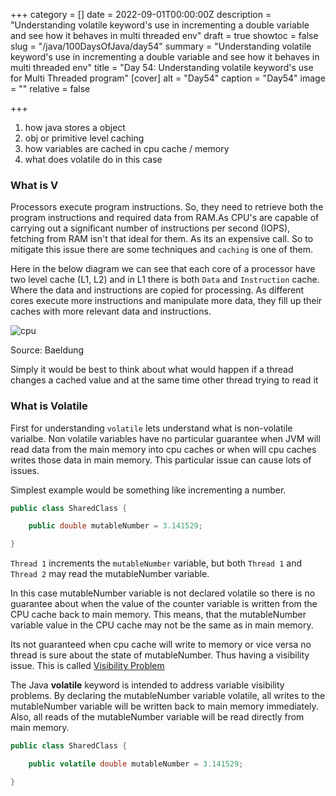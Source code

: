 +++
category = []
date = 2022-09-01T00:00:00Z
description = "Understanding volatile keyword's use in incrementing a double variable and see how it behaves in multi threaded env"
draft = true
showtoc = false
slug = "/java/100DaysOfJava/day54"
summary = "Understanding volatile keyword's use in incrementing a double variable and see how it behaves in multi threaded env"
title = "Day 54: Understanding volatile keyword's use for Multi Threaded program"
[cover]
alt = "Day54"
caption = "Day54"
image = ""
relative = false

+++
1. how java stores a object
2. obj or primitive level caching
3. how variables are cached in cpu cache / memory
4. what does volatile do in this case

### What is V

Processors execute program instructions. So, they need to retrieve both the program instructions and required data from RAM.As CPU's are capable of carrying out a significant number of instructions per second (IOPS), fetching from RAM isn't that ideal for them. As its an expensive call. So to mitigate this issue there are some techniques and `caching` is one of them.

Here in the below diagram we can see that each core of a processor have two level cache (L1, L2) and in L1 there is both `Data` and `Instruction` cache. Where the data and instructions are copied for processing. As different cores execute more instructions and manipulate more data, they fill up their caches with more relevant data and instructions.

![cpu](https://www.baeldung.com/wp-content/uploads/2017/08/cpu.png "Cpu Cache")

Source: Baeldung

Simply it would be best to think about what would happen if a thread changes a cached value and at the same time other thread trying to read it

### What is Volatile

First for understanding `volatile` lets understand what is non-volatile varialbe. Non volatile variables have no particular guarantee when JVM  will read data from the main memory into cpu caches or when will cpu caches writes those data in main memory. This particular issue can cause lots of issues.

Simplest example would be something like incrementing a number.

```java
public class SharedClass {

    public double mutableNumber = 3.141529;

}
```

`Thread 1` increments the `mutableNumber` variable, but both `Thread 1` and `Thread 2` may read the mutableNumber variable.

In this case mutableNumber variable is not declared volatile so there is no guarantee about when the value of the counter variable is written from the CPU cache back to main memory. This means, that the mutableNumber variable value in the CPU cache may not be the same as in main memory.

Its not guaranteed when cpu cache will write to memory or vice versa no thread is sure about the state of mutableNumber. Thus having a visibility issue. This is called [Visibility Problem](https://wiki.sei.cmu.edu/confluence/display/java/Concurrency%2C+Visibility%2C+and+Memory)

The Java **volatile** keyword is intended to address variable visibility problems. By declaring the mutableNumber variable volatile, all writes to the mutableNumber variable will be written back to main memory immediately. Also, all reads of the mutableNumber variable will be read directly from main memory.

```java
public class SharedClass {

    public volatile double mutableNumber = 3.141529;

}
```